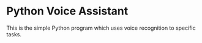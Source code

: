 # Python Voice Assistant

This is the simple Python program which uses voice recognition to specific tasks.

